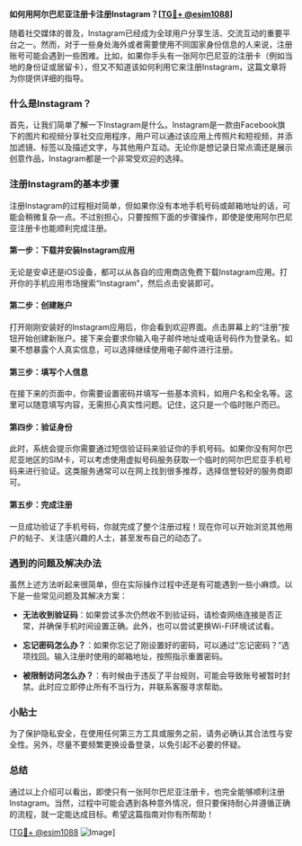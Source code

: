 **如何用阿尔巴尼亚注册卡注册Instagram？[[TG💪+ @esim1088](https://t.me/s/esim1088)]**

随着社交媒体的普及，Instagram已经成为全球用户分享生活、交流互动的重要平台之一。然而，对于一些身处海外或者需要使用不同国家身份信息的人来说，注册账号可能会遇到一些困难。比如，如果你手头有一张阿尔巴尼亚的注册卡（例如当地的身份证或居留卡），但又不知道该如何利用它来注册Instagram，这篇文章将为你提供详细的指导。

### 什么是Instagram？

首先，让我们简单了解一下Instagram是什么。Instagram是一款由Facebook旗下的图片和视频分享社交应用程序，用户可以通过该应用上传照片和短视频，并添加滤镜、标签以及描述文字，与其他用户互动。无论你是想记录日常点滴还是展示创意作品，Instagram都是一个非常受欢迎的选择。

### 注册Instagram的基本步骤

注册Instagram的过程相对简单，但如果你没有本地手机号码或邮箱地址的话，可能会稍微复杂一点。不过别担心，只要按照下面的步骤操作，即使是使用阿尔巴尼亚注册卡也能顺利完成注册。

#### 第一步：下载并安装Instagram应用

无论是安卓还是iOS设备，都可以从各自的应用商店免费下载Instagram应用。打开你的手机应用市场搜索“Instagram”，然后点击安装即可。

#### 第二步：创建账户

打开刚刚安装好的Instagram应用后，你会看到欢迎界面。点击屏幕上的“注册”按钮开始创建新账户。接下来会要求你输入电子邮件地址或电话号码作为登录名。如果不想暴露个人真实信息，可以选择继续使用电子邮件进行注册。

#### 第三步：填写个人信息

在接下来的页面中，你需要设置密码并填写一些基本资料，如用户名和全名等。这里可以随意填写内容，无需担心真实性问题。记住，这只是一个临时账户而已。

#### 第四步：验证身份

此时，系统会提示你需要通过短信验证码来验证你的手机号码。如果你没有阿尔巴尼亚地区的SIM卡，可以考虑使用虚拟号码服务获取一个临时的阿尔巴尼亚手机号码来进行验证。这类服务通常可以在网上找到很多推荐，选择信誉较好的服务商即可。

#### 第五步：完成注册

一旦成功验证了手机号码，你就完成了整个注册过程！现在你可以开始浏览其他用户的帖子、关注感兴趣的人士，甚至发布自己的动态了。

### 遇到的问题及解决办法

虽然上述方法听起来很简单，但在实际操作过程中还是有可能遇到一些小麻烦。以下是一些常见问题及其解决方案：

- **无法收到验证码**：如果尝试多次仍然收不到验证码，请检查网络连接是否正常，并确保手机时间设置正确。此外，也可以尝试更换Wi-Fi环境试试看。
  
- **忘记密码怎么办？**：如果你忘记了刚设置好的密码，可以通过“忘记密码？”选项找回。输入注册时使用的邮箱地址，按照指示重置密码。

- **被限制访问怎么办？**：有时候由于违反了平台规则，可能会导致账号被暂时封禁。此时应立即停止所有不当行为，并联系客服寻求帮助。

### 小贴士

为了保护隐私安全，在使用任何第三方工具或服务之前，请务必确认其合法性与安全性。另外，尽量不要频繁更换设备登录，以免引起不必要的怀疑。

### 总结

通过以上介绍可以看出，即使只有一张阿尔巴尼亚注册卡，也完全能够顺利注册Instagram。当然，过程中可能会遇到各种意外情况，但只要保持耐心并遵循正确的流程，就一定能达成目标。希望这篇指南对你有所帮助！

[[TG💪+ @esim1088](https://t.me/s/esim1088) ![Image](https://i.postimg.cc/4NQfJmqS/Snipaste-2025-05-13-00-14-12.png)]